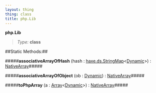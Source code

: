 ```yaml
---
layout: thing
thing: class
title: php.Lib
---
```

**php.Lib**



> *Type:* **class**


##Static Methods:##


#####**associativeArrayOfHash** (hash : <a href="../haxe/ds/StringMap.html" class="type">haxe.ds.StringMap</a>&lt;<a href="../Dynamic.html" class="type">Dynamic</a>&gt;) : <a href="../php/NativeArray.html" class="type">NativeArray</a>#####




#####**associativeArrayOfObject** (ob : <a href="../Dynamic.html" class="type">Dynamic</a>) : <a href="../php/NativeArray.html" class="type">NativeArray</a>#####




#####**toPhpArray** (a : <a href="../Array.html" class="type">Array</a>&lt;<a href="../Dynamic.html" class="type">Dynamic</a>&gt;) : <a href="../php/NativeArray.html" class="type">NativeArray</a>#####






